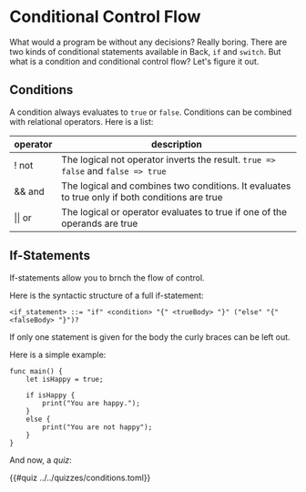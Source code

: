 # Conditional Control Flow

What would a program be without any decisions? Really boring. There are two kinds of conditional statements available in Back, `if` and `switch`. But what is a condition and conditional control flow? Let's figure it out.

## Conditions

A condition always evaluates to `true` or `false`. Conditions can be combined with relational operators. Here is a list:

| operator | description                                                                                    |
|----------|------------------------------------------------------------------------------------------------|
| ! not    | The logical not operator inverts the result. `true => false` and `false => true`               |
| && and   | The logical and combines two conditions. It evaluates to true only if both conditions are true |
| \|\| or  | The logical or operator evaluates to true if one of the operands are true                      |

## If-Statements

If-statements allow you to brnch the flow of control. 

Here is the syntactic structure of a full if-statement:
```ebnf
<if_statement> ::= "if" <condition> "{" <trueBody> "}" ("else" "{" <falseBody> "}")?
```

If only one statement is given for the body the curly braces can be left out.

Here is a simple example:

```back
func main() {
    let isHappy = true;

    if isHappy {
        print("You are happy.");
    }
    else {
        print("You are not happy");
    }
}
```

And now, a _quiz_:

{{#quiz ../../quizzes/conditions.toml}}
